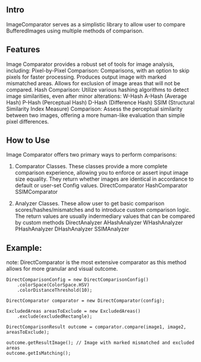 ## Intro
ImageComparator serves as a simplistic library to allow user to compare BufferedImages using multiple methods of comparison.


## Features

Image Comparator provides a robust set of tools for image analysis, including:
    Pixel-by-Pixel Comparison: Comparisons, with an option to skip pixels for faster processing. Produces output image with marked mismatched areas. Allows for exclusion of image areas that will not be compared.
    Hash Comparison: Utilize various hashing algorithms to detect image similarities, even after minor alterations:
        W-Hash
        A-Hash (Average Hash)
        P-Hash (Perceptual Hash)
        D-Hash (Difference Hash)
    SSIM (Structural Similarity Index Measure) Comparison: Assess the perceptual similarity between two images, offering a more human-like evaluation than simple pixel differences.


## How to Use

Image Comparator offers two primary ways to perform comparisons:
1. Comparator Classes. These classes provide a more complete comparison experience, allowing you to enforce or assert input image size equality.
   They return whether images are identical in accordance to default or user-set Config values.
    DirectComparator
    HashComparator
    SSIMComparator
   
3. Analyzer Classes. These allow user to get basic comparison scores/hashes/mismatches and to introduce custom comparison logic.
   The return values are usually indermediary values that can be compared by custom methods
    DirectAnalyzer
    AHashAnalyzer
    WHashAnalyzer
    PHashAnalyzer
    DHashAnalyzer
    SSIMAnalyzer

## Example:
note: DirectComparator is the most extensive comparator as this method allows for more granular and visual outcome.
```
DirectComparisonConfig = new DirectComparisonConfig()
    .colorSpace(ColorSpace.HSV)
    .colorDistanceThreshold(10);

DirectComparator comparator = new DirectComparator(config);

ExcludedAreas areasToExclude = new ExcludedAreas()
    .exclude(excludedRectangle);

DirectComparisonResult outcome = comparator.compare(image1, image2, areasToExclude);

outcome.getResultImage(); // Image with marked mismatched and excluded areas
outcome.getIsMatching();
```
